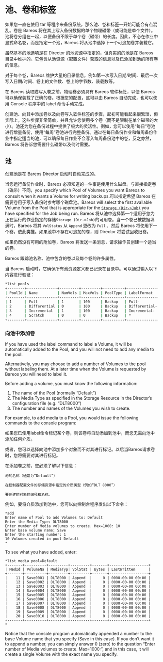 # 池、卷和标签

如果您一直在使用 tar 等程序来备份系统，那么池、卷和标签一开始可能会有点混乱。卷是 Bareos 将在其上写入备份数据的单个物理磁带（或可能是单个文件）。池将卷分组在一起，以便备份不限于单个卷（磁带）的长度。因此，不必在作业中显式命名卷，而是指定一个池，Bareos 将从池中选择下一个可追加卷并装载它。

虽然基本的池选项是在 Director 的池资源中指定的，但真实的的池是在 Bareos 目录中维护的。它包含从池资源（配置文件）获取的信息以及已添加到池的所有卷的信息。

对于每个卷，Bareos 维护大量的目录信息，例如第一次写入日期/时间、最后一次写入日期/时间、卷上的文件数、卷上的字节数、装载数等。

在 Bareos 读取或写入卷之前，物理卷必须具有 Bareos 软件标签，以便 Bareos 可以确保装载了正确的卷。根据您的配置，这可以由 Bareos 自动完成，也可以使用 Console 程序中的 label 命令手动完成。

创建池、向其中添加卷以及向卷写入软件标签的步骤，起初可能看起来很繁琐，但实际上，这些步骤非常简单，并且允许您使用多个卷（而不是限制在单个磁带的大小）。池还为您在备份过程中提供了极大的灵活性。例如，您可以使用“每日”卷池进行增量备份，使用“每周”卷池进行完整备份。通过在每日备份作业和每周备份作业中指定适当的池，可以确保每日作业不会写入每周备份池中的卷，反之亦然，Bareos 将告诉您需要什么磁带以及何时需要。

## 池

创建池是在 Bareos Director 启动时自动完成的。

当您运行备份作业时，Bareos 必须知道的一件事是使用什么磁盘。与直接指定卷（磁带）不同，you specify which Pool of Volumes you want Bareos to consult when it  wants a Volume for writing backups.可以指定希望 Bareos 在需要卷用于写入备份时参考哪个磁盘池。Bareos will select the first  available Volume from the Pool that is appropriate for the [`Storage (Dir->Job)`](https://docs.bareos.org/Configuration/Director.html#config-Dir_Job_Storage) you have specified for the Job being run. Bareos 将从池中选择第一个适用于您为正在运行的作业指定的存储`Storage (Dir->Job)`的可用卷。当一个卷已被数据填满时，Bareos 将其 `VolStatus` 从 `Append` 更改为 `Full` ，然后 Bareos 将使用下一个卷，依此类推。如果池中不存在可追加的卷，则 Director 将尝试回收旧卷。

如果仍然没有可用的附加卷，Bareos 将发送一条消息，请求操作员创建一个适当的卷。

Bareos 跟踪池名称、池中包含的卷以及每个卷的许多属性。

当 Bareos 启动时，它确保所有池资源定义都已记录在目录中。可以通过输入以下内容进行验证：

```bash
*list pools
+--------+--------------+---------+---------+----------+---------------+
| PoolId | Name         | NumVols | MaxVols | PoolType | LabelFormat   |
+--------+--------------+---------+---------+----------+---------------+
| 1      | Full         | 1       | 100     | Backup   | Full-         |
| 2      | Differential | 0       | 100     | Backup   | Differential- |
| 3      | Incremental  | 1       | 100     | Backup   | Incremental-  |
| 4      | Scratch      | 0       | 0       | Backup   | *             |
+--------+--------------+---------+---------+----------+---------------+
```

### 向池中添加卷

If you have used the label command to label a Volume, it will be  automatically added to the Pool, and you will not need to add any media  to the pool.

Alternatively, you may choose to add a number of Volumes to the pool  without labeling them. At a later time when the Volume is requested by  Bareos you will need to label it.

Before adding a volume, you must know the following information:

1. The name of the Pool (normally “Default”)
2. The Media Type as specified in the Storage Resource in the Director’s configuration file (e.g. “DLT8000”)
3. The number and names of the Volumes you wish to create.

For example, to add media to a Pool, you would issue the following commands to the console program:

如果您已使用label命令标记某个卷，则该卷将自动添加到池中，而您无需向池中添加任何介质。

或者，您可以选择向池中添加多个对象而不对其进行标记。以后当Bareos请求卷时，您将需要对其进行标记。

在添加卷之前，您必须了解以下信息：

    池的名称（通常为“Default”）
    
    在控制器配置文件的存储资源中指定的介质类型（例如“DLT 8000”）
    
    要创建的对象的编号和名称。

例如，要将介质添加到池中，您可以向控制台程序发出以下命令：

```
*add
Enter name of Pool to add Volumes to: Default
Enter the Media Type: DLT8000
Enter number of Media volumes to create. Max=1000: 10
Enter base volume name: Save
Enter the starting number: 1
10 Volumes created in pool Default
*
```

To see what you have added, enter:

```
*list media pool=Default
+-------+----------+---------+---------+-------+------------------+
| MedId | VolumeNa | MediaTyp| VolStat | Bytes | LastWritten      |
+-------+----------+---------+---------+-------+------------------+
|    11 | Save0001 | DLT8000 | Append  |     0 | 0000-00-00 00:00 |
|    12 | Save0002 | DLT8000 | Append  |     0 | 0000-00-00 00:00 |
|    13 | Save0003 | DLT8000 | Append  |     0 | 0000-00-00 00:00 |
|    14 | Save0004 | DLT8000 | Append  |     0 | 0000-00-00 00:00 |
|    15 | Save0005 | DLT8000 | Append  |     0 | 0000-00-00 00:00 |
|    16 | Save0006 | DLT8000 | Append  |     0 | 0000-00-00 00:00 |
|    17 | Save0007 | DLT8000 | Append  |     0 | 0000-00-00 00:00 |
|    18 | Save0008 | DLT8000 | Append  |     0 | 0000-00-00 00:00 |
|    19 | Save0009 | DLT8000 | Append  |     0 | 0000-00-00 00:00 |
|    20 | Save0010 | DLT8000 | Append  |     0 | 0000-00-00 00:00 |
+-------+----------+---------+---------+-------+------------------+
*
```

Notice that the console program automatically appended a number to  the base Volume name that you specify (Save in this case). If you don’t  want it to append a number, you can simply answer 0 (zero) to the  question “Enter number of Media volumes to create. Max=1000:”, and in  this case, it will create a single Volume with the exact name you  specify.




